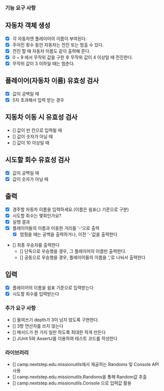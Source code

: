 ### 기능 요구 사항 

## 자동차 객체 생성
  - [x] 각 자동차엔 플레이어의 이름이 부여된다.
  - [X] 주어진 횟수 동안 자동차는 전진 또는 멈출 수 있다.
  - [X] 전진 할 때 자동차 이름도 같이 출력해 준다.
  - [X] 0 ~ 9 에서 무작위 값을 구한 후 무작위 값이 4 이상일 때 전진한다.
  - [X] 무작위 값이 3 이하일 때는 멈춘다.

## 플레이어(자동차 이름) 유효성 검사
  - [X] 값이 공백일 때
  - [X] 5자 초과해서 입력 받는 경우

## 지동차 이동 시 유효성 검사
  - [] 값이 빈 칸으로 입력될 때
  - [] 값이 숫자가 아닐 때
  - [] 값이 10 이상일 때

## 시도할 회수 유효성 검사
  - [X] 값이 공백일 때
  - [X] 값이 숫자가 아닐 때

## 출력
  - [X] 경주할 자동차 이름을 입력하세요.(이름은 쉼표(,) 기준으로 구분)
  - [X] 시도할 회수는 몇회인가요?
  - [X] 실행 결과
  - [X] 플레이어들의 이름과 이동한 거리를 '-'으로 출력
    - [X] 멈췄을 때는 공백을 출력하거나, 이전 '-'값을 출력한다
  - [] 최종 우승자를 출력한다
    - [] 단독으로 우승했을 경우, 그 플레이어의 이름만 출력한다.
    - [] 공동으로 우승했을 경우, 플레이어들의 이름을 ','로 나눠서 출력한다

## 입력
  - [X] 플레이어의 이름을 쉼표 기준으로 입력받는다
  - [X] 시도할 회수를 입력받는다

### 추가 요구 사항
- [] 들여쓰기 depth가 3이 넘지 않도록 구현한다.
- [] 3항 연산자를 쓰지 않는다
- [] 메서드가 한 가지 일만 하도록 최대한 작게 만든다
- [] JUnit 5와 AssertJ를 이용하여 테스트 코드를 작성한다

### 라이브러리
- [] camp.nextstep.edu.missionutils에서 제공하는 Randoms 및 Console API 사용
- [] camp.nextstep.edu.missionutils.Randoms을 통해 Random값 추출
- [] camp.nextstep.edu.missionutils.Console 으로 입력값 활용